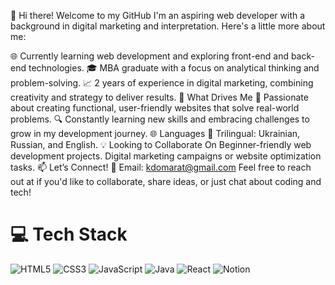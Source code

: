 👋 Hi there! Welcome to my GitHub
I'm an aspiring web developer with a background in digital marketing and interpretation. Here's a little more about me:

🌐 Currently learning web development and exploring front-end and back-end technologies.
🎓 MBA graduate with a focus on analytical thinking and problem-solving.
📈 2 years of experience in digital marketing, combining creativity and strategy to deliver results.
🌟 What Drives Me
🚀 Passionate about creating functional, user-friendly websites that solve real-world problems.
🔍 Constantly learning new skills and embracing challenges to grow in my development journey.
🌐 Languages
💬 Trilingual: Ukrainian, Russian, and English.
💡 Looking to Collaborate On
Beginner-friendly web development projects.
Digital marketing campaigns or website optimization tasks.
📫 Let’s Connect!
📧 Email: kdomarat@gmail.com
Feel free to reach out at if you'd like to collaborate, share ideas, or just chat about coding and tech!

# 💻 Tech Stack
![HTML5](https://img.shields.io/badge/html5-%23E34F26.svg?style=for-the-badge&logo=html5&logoColor=white)
![CSS3](https://img.shields.io/badge/css3-%231572B6.svg?style=for-the-badge&logo=css3&logoColor=white)
![JavaScript](https://img.shields.io/badge/javascript-%23323330.svg?style=for-the-badge&logo=javascript&logoColor=%23F7DF1E)
![Java](https://img.shields.io/badge/java-%23ED8B00.svg?style=for-the-badge&logo=openjdk&logoColor=white)
![React](https://img.shields.io/badge/react-%2320232a.svg?style=for-the-badge&logo=react&logoColor=%2361DAFB)
![Notion](https://img.shields.io/badge/Notion-%23000000.svg?style=for-the-badge&logo=notion&logoColor=white)

